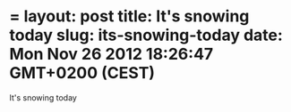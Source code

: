 =
layout: post
title: It's snowing today
slug: its-snowing-today
date: Mon Nov 26 2012 18:26:47 GMT+0200 (CEST)
=

It's snowing today